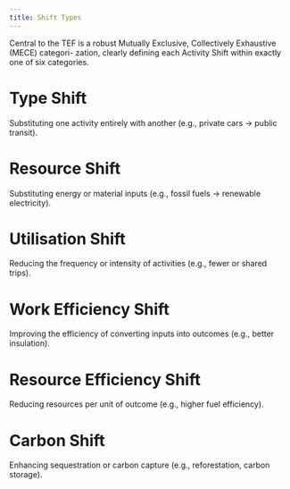 ```yaml
---
title: Shift Types
---
```



Central to the TEF is a robust Mutually Exclusive, Collectively Exhaustive (MECE) categori- zation, clearly defining each Activity Shift within exactly one of six categories.


# Type Shift 
Substituting one activity entirely with another (e.g., private cars → public transit).

# Resource Shift 
Substituting energy or material inputs (e.g., fossil fuels → renewable electricity).

# Utilisation Shift
Reducing the frequency or intensity of activities (e.g., fewer or shared trips).

# Work Efficiency Shift
Improving the efficiency of converting inputs into outcomes (e.g., better insulation).

# Resource Efficiency Shift 
Reducing resources per unit of outcome (e.g., higher fuel efficiency).

# Carbon Shift
Enhancing sequestration or carbon capture (e.g., reforestation, carbon storage).


